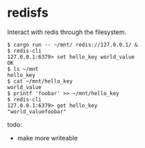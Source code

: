 # redisfs
Interact with redis through the filesystem.

```shell
$ cargo run -- ~/mnt/ redis://127.0.0.1/ &
$ redis-cli
127.0.0.1:6379> set hello_key world_value
OK
$ ls ~/mnt 
hello_key
$ cat ~/mnt/hello_key
world_value
$ printf 'foobar' >> ~/mnt/hello_key
$ redis-cli
127.0.0.1:6379> get hello_key
"world_valuefoobar"
```

todo:
- make more writeable
